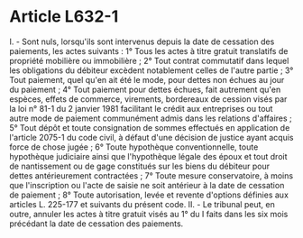 # Article L632-1

I. - Sont nuls, lorsqu'ils sont intervenus depuis la date de cessation des paiements, les actes suivants :   1° Tous les actes à titre gratuit translatifs de propriété mobilière ou immobilière ;   2° Tout contrat commutatif dans lequel les obligations du débiteur excèdent notablement celles de l'autre partie ;   3° Tout paiement, quel qu'en ait été le mode, pour dettes non échues au jour du paiement ;   4° Tout paiement pour dettes échues, fait autrement qu'en espèces, effets de commerce, virements, bordereaux de cession visés par la loi n° 81-1 du 2 janvier 1981 facilitant le crédit aux entreprises ou tout autre mode de paiement communément admis dans les relations d'affaires ;   5° Tout dépôt et toute consignation de sommes effectués en application de l'article 2075-1 du code civil, à défaut d'une décision de justice ayant acquis force de chose jugée ;   6° Toute hypothèque conventionnelle, toute hypothèque judiciaire ainsi que l'hypothèque légale des époux et tout droit de nantissement ou de gage constitués sur les biens du débiteur pour dettes antérieurement contractées ;   7° Toute mesure conservatoire, à moins que l'inscription ou l'acte de saisie ne soit antérieur à la date de cessation de paiement ;   8° Toute autorisation, levée et revente d'options définies aux articles L. 225-177 et suivants du présent code.   II. - Le tribunal peut, en outre, annuler les actes à titre gratuit visés au 1° du I faits dans les six mois précédant la date de cessation des paiements.